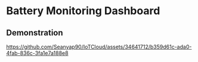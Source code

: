 <h1>Battery Monitoring Dashboard</h1>

<h2>Demonstration</h2>

https://github.com/Seanyap90/IoTCloud/assets/34641712/b359d61c-ada0-4fab-836c-3fa1e7a188e8
